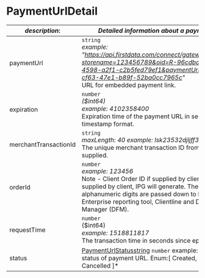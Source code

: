 
# PaymentUrlDetail

| *description*:   | *Detailed information about a payment URL.*|
|----|----|
| paymentUrl |    ``` string ```  <br/>  *example: "https://api.firstdata.com/connect/gateway/processing?storename=123456789&oid=R-96cdbaa4-c22e-4598-a2f1-c2b5fed79ef1&paymentUrlId=d3eb74fe-cf63-47e1-b89f-52ba0cc7965c"*  <br/>  URL for embedded payment link.|
| expiration |    ``` number ```  <br/>  *($int64) <br/>  example: 4102358400*  <br/> Expiration time of the payment URL in seconds in the timestamp format.|
| merchantTransactionId |    ``` string ```  <br/>  *maxLength: 40 example: lsk23532djljff3*  <br/> The unique merchant transaction ID from the request, if supplied.|
| orderId |    ``` number ``` <br/>  *example: 123456*  <br/> Note - Client Order ID if supplied by client. If not supplied by client, IPG will generate. The first 12 alphanumeric digits are passed down to Fiserv Enterprise reporting tool, Clientline and Data File Manager (DFM).|
| requestTime |    ``` number ```  <br/> ($int64) <br/>  *example: 1518811817*  <br/> The transaction time in seconds since epoch.|
| status |  [PaymentUrlStatusstring](?path=docs/schemas-md/PaymentUrlStatusstring.md)   ``` number ``` example: Created The status of payment URL. Enum:[ Created, Used, Expired, Cancelled ]*|  










